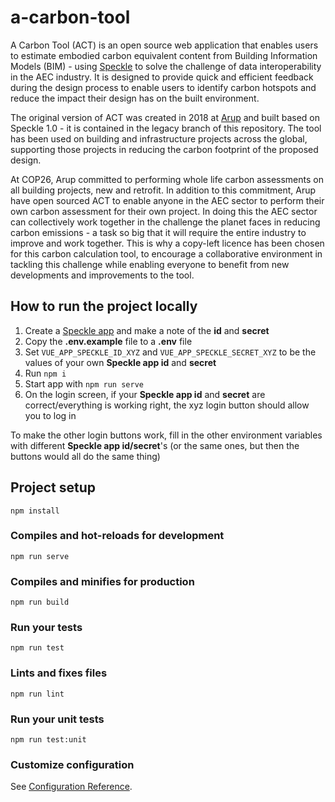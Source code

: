 # a-carbon-tool
A Carbon Tool (ACT) is an open source web application that enables users to estimate embodied carbon equivalent content from Building Information Models (BIM) - using [Speckle](https://speckle.systems/) to solve the challenge of data interoperability in the AEC industry. It is designed to provide quick and efficient feedback during the design process to enable users to identify carbon hotspots and reduce the impact their design has on the built environment.

The original version of ACT was created in 2018 at [Arup](https://www.arup.com) and built based on Speckle 1.0 - it is contained in the legacy branch of this repository. The tool has been used on building and infrastructure projects across the global, supporting those projects in reducing the carbon footprint of the proposed design.

At COP26, Arup committed to performing whole life carbon assessments on all building projects, new and retrofit. In addition to this commitment, Arup have open sourced ACT to enable anyone in the AEC sector to perform their own carbon assessment for their own project. In doing this the AEC sector can collectively work together in the challenge the planet faces in reducing carbon emissions - a task so big that it will require the entire industry to improve and work together. This is why a copy-left licence has been chosen for this carbon calculation tool, to encourage a collaborative environment in tackling this challenge while enabling everyone to benefit from new developments and improvements to the tool.

## How to run the project locally

1. Create a [Speckle app](https://speckle.guide/dev/apps.html#registering-an-application-on-the-speckle-server) and make a note of the __id__ and __secret__
2. Copy the __.env.example__ file to a __.env__ file
3. Set `VUE_APP_SPECKLE_ID_XYZ` and `VUE_APP_SPECKLE_SECRET_XYZ` to be the values of your own __Speckle app id__ and __secret__
4. Run `npm i`
5. Start app with `npm run serve`
6. On the login screen, if your __Speckle app id__ and __secret__ are correct/everything is working right, the xyz login button should allow you to log in

To make the other login buttons work, fill in the other environment variables with different __Speckle app id/secret__'s (or the same ones, but then the buttons would all do the same thing)

## Project setup
```
npm install
```

### Compiles and hot-reloads for development
```
npm run serve
```

### Compiles and minifies for production
```
npm run build
```

### Run your tests
```
npm run test
```

### Lints and fixes files
```
npm run lint
```

### Run your unit tests
```
npm run test:unit
```

### Customize configuration
See [Configuration Reference](https://cli.vuejs.org/config/).
